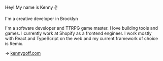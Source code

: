 Hey! My name is Kenny ✌️

I'm a creative developer in Brooklyn

I'm a software developer and TTRPG game master. I love building tools and games. I currently work at Shopify as a frontend engineer. I work mostly with React and TypeScript on the web and my current framework of choice is Remix.

&rarr; [kennygoff.com](https://kennygoff.com)
